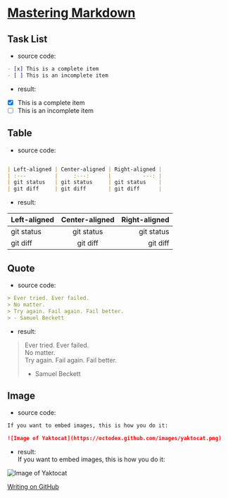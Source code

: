 # [Mastering Markdown](https://guides.github.com/features/mastering-markdown)

## Task List
+ source code:
```markdown
- [x] This is a complete item
- [ ] This is an incomplete item
```

+ result:
- [x] This is a complete item
- [ ] This is an incomplete item

## Table
+ source code:
```markdown

| Left-aligned | Center-aligned | Right-aligned |
| :---         |     :---:      |          ---: |
| git status   | git status     | git status    |
| git diff     | git diff       | git diff      |

```

+ result:

| Left-aligned | Center-aligned | Right-aligned |
| :---         |     :---:      |          ---: |
| git status   | git status     | git status    |
| git diff     | git diff       | git diff      |

## Quote
+ source code:
```markdown
> Ever tried. Ever failed.  
> No matter.  
> Try again. Fail again. Fail better.  
> - Samuel Beckett
```
+ result:
> Ever tried. Ever failed.  
> No matter.  
> Try again. Fail again. Fail better.  
> - Samuel Beckett

## Image
+ source code:
```markdown
If you want to embed images, this is how you do it:

![Image of Yaktocat](https://octodex.github.com/images/yaktocat.png)
```

+ result:  
If you want to embed images, this is how you do it:

![Image of Yaktocat](https://octodex.github.com/images/yaktocat.png)

[Writing on GitHub](https://help.github.com/categories/writing-on-github/)

